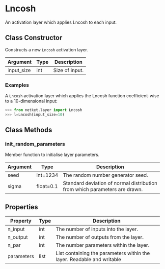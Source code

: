 # Lncosh
An activation layer which applies Lncosh to each input.

## Class Constructor
Constructs a new ``Lncosh`` activation layer.

| Argument |Type| Description  |
|----------|----|--------------|
|input_size|int |Size of input.|

### Examples
A ``Lncosh`` activation layer which applies the Lncosh function
coefficient-wise to a 10-dimensional input:

```python
>>> from netket.layer import Lncosh
>>> l=Lncosh(input_size=10)
```



## Class Methods 
### init_random_parameters
Member function to initialise layer parameters.

|Argument|  Type   |                               Description                                |
|--------|---------|--------------------------------------------------------------------------|
|seed    |int=1234 |The random number generator seed.                                         |
|sigma   |float=0.1|Standard deviation of normal distribution from which parameters are drawn.|

## Properties
| Property |Type|                                    Description                                    |
|----------|----|-----------------------------------------------------------------------------------|
|n_input   |int | The number of inputs into the layer.                                              |
|n_output  |int | The number of outputs from the layer.                                             |
|n_par     |int | The number parameters within the layer.                                           |
|parameters|list| List containing the parameters within the layer.             Readable and writable|

